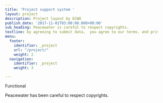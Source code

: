 ```yaml
---
title: 'Project support system '
layout: project
description: Project layout by ECWO
publish_date: '2017-11-01T03:00:00.000+00:00'
sub_heading: Peacewater is careful to respect copyrights.
textline: by agreeing to submit data,  you agree to our terms. and privacy agreement.
menu:
  footer:
    identifier: _project
    url: "/project/"
    weight: 2
  navigation:
    identifier: _project
    weight: 3

---
```

Functional

Peacewater has been careful to respect copyrights.